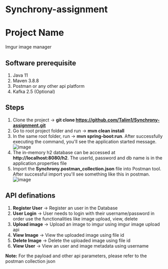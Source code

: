 # Synchrony-assignment

# Project Name
Imgur image manager
## Software prerequisite
1. Java 11
2. Maven 3.8.8
3. Postman or any other api platform
4. Kafka 2.5 (Optional)
## Steps
1. Clone the project -> **git clone https://github.com/Talim1/Synchrony-assignment.git**
2. Go to root project folder and run -> **mvn clean install**
3. In the same root folder, run -> **mvn spring-boot:run**. After successfully executing the command, you'll see the application started message.
![image](https://github.com/Talim1/Synchrony-assignment/assets/25170304/7bbc3288-3409-41d0-ba5b-6c5dcbf502d4)
5. The in-memory h2 database can be accessed at **http://localhost:8080/h2**. The userId, password and db name is in the application.properties file
6. Import the **Synchrony.postman_collection.json** file into Postman tool. After successful import you'll see something like this in postman.
![image](https://github.com/Talim1/Synchrony-assignment/assets/25170304/80acfe81-29be-4d11-8e30-35abdb7e2c0b)

## API definations
1. **Register User** -> Register an user in the Database
2. **User Login** -> User needs to login with their username/password in order use the functionalities like image upload, view, delete
3. **Upload image** -> Upload an image to imgur using imgur image upload api
4. **View Image** -> View the uploaded image using file id
5. **Delete Image** -> Delete the uploaded image using file id
6. **View User** -> View an user and image metadata using username

**Note:** For the payload and other api parameters, please refer to the postman collection json
